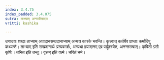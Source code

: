 ```yaml
---
index: 3.4.75
index_padded: 3.4.075
sutra: ताभ्याम् अन्यत्रौणादयः
vritti: kashika

---
```

उणादयः शब्दाः ताभ्याम् अपादानसम्प्रदानाभ्याम् अन्यत्र कारके भवन्ति। कृत्त्वात् कर्तर्येव प्राप्ताः कर्मादिषु कथ्यन्ते। ताभ्याम् इति सम्प्रदानार्थः प्रत्यवमर्शः, अन्यथा ह्रपादानम् एव पर्युदस्येत, अनन्तरत्वात्। कृषितो ऽसौ कृषिः। तनित इति तन्तुः। वृत्तम् इति वर्त्म। चरितं चर्म।